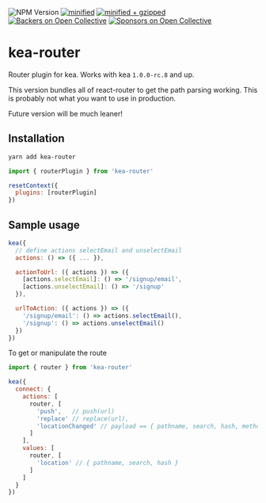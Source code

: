 ![NPM Version](https://img.shields.io/npm/v/kea-router.svg)
[![minified](https://badgen.net/bundlephobia/min/kea-router)](https://bundlephobia.com/result?p=kea-router)
[![minified + gzipped](https://badgen.net/bundlephobia/minzip/kea-router)](https://bundlephobia.com/result?p=kea-router)
[![Backers on Open Collective](https://opencollective.com/kea/backers/badge.svg)](#backers)
[![Sponsors on Open Collective](https://opencollective.com/kea/sponsors/badge.svg)](#sponsors)

# kea-router

Router plugin for kea. Works with kea `1.0.0-rc.8` and up.

This version bundles all of react-router to get the path parsing working. This is probably not what you want to use in production.

Future version will be much leaner!

## Installation

```sh
yarn add kea-router
```

```js
import { routerPlugin } from 'kea-router'

resetContext({
  plugins: [routerPlugin]
})
```

## Sample usage

```js
kea({
  // define actions selectEmail and unselectEmail
  actions: () => ({ ... }),

  actionToUrl: ({ actions }) => ({
    [actions.selectEmail]: () => '/signup/email',
    [actions.unselectEmail]: () => '/signup'
  }),

  urlToAction: ({ actions }) => ({
    '/signup/email': () => actions.selectEmail(),
    '/signup': () => actions.unselectEmail()
  })
})
```

To get or manipulate the route

```js
import { router } from 'kea-router'

kea({
  connect: {
    actions: [
      router, [
        'push',   // push(url)
        'replace' // replace(url),
        'locationChanged' // payload == { pathname, search, hash, method }
      ]
    ],
    values: [
      router, [
        'location' // { pathname, search, hash }
      ]
    ]
  }
})
```
